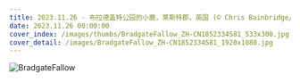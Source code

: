 ```yaml
---
title: 2023.11.26 - 布拉德盖特公园的小鹿，莱斯特郡，英国 (© Chris Bainbridge/Alamy)
date: 2023.11.26 00:00:00
cover_index: /images/thumbs/BradgateFallow_ZH-CN1852334581_533x300.jpg
cover_detail: /images/BradgateFallow_ZH-CN1852334581_1920x1080.jpg
---
```


![BradgateFallow](/images/BradgateFallow_ZH-CN1852334581_1920x1080.jpg)
